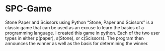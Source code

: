 # SPC-Game
Stone Paper and Scissors using Python
“Stone, Paper and Scissors” is a classic game that can be used as an excuse to learn the basics of a programming language. I created this game in python. Each of the two user types in either p(paper), s(Stone), or c(Scissors). The program then announces the winner as well as the basis for determining the winner.
